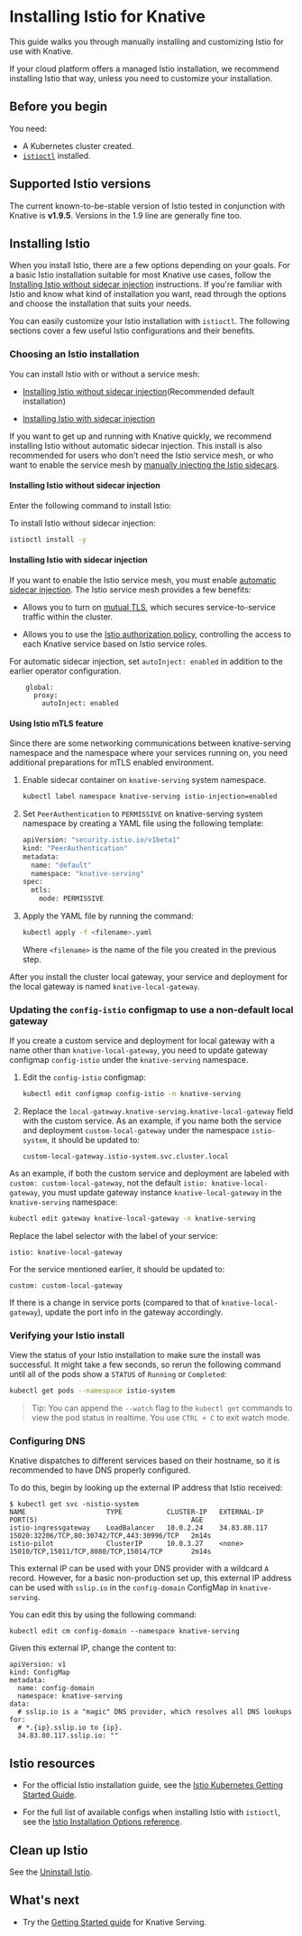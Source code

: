 # Installing Istio for Knative

This guide walks you through manually installing and customizing Istio for use
with Knative.

If your cloud platform offers a managed Istio installation, we recommend
installing Istio that way, unless you need to customize your
installation.

## Before you begin

You need:

- A Kubernetes cluster created.
- [`istioctl`](https://istio.io/docs/setup/install/istioctl/) installed.

## Supported Istio versions

The current known-to-be-stable version of Istio tested in conjunction with Knative is **v1.9.5**.
Versions in the 1.9 line are generally fine too.

## Installing Istio

When you install Istio, there are a few options depending on your goals. For a
basic Istio installation suitable for most Knative use cases, follow the
[Installing Istio without sidecar injection](#installing-istio-without-sidecar-injection)
instructions. If you're familiar with Istio and know what kind of installation
you want, read through the options and choose the installation that suits your
needs.

You can easily customize your Istio installation with `istioctl`. The following sections
cover a few useful Istio configurations and their benefits.

### Choosing an Istio installation

You can install Istio with or without a service mesh:

- [Installing Istio without sidecar injection](#installing-istio-without-sidecar-injection)(Recommended
     default installation)

- [Installing Istio with sidecar injection](#installing-istio-with-sidecar-injection)

If you want to get up and running with Knative quickly, we recommend installing
Istio without automatic sidecar injection. This install is also recommended for
users who don't need the Istio service mesh, or who want to enable the service
mesh by [manually injecting the Istio sidecars][1].

#### Installing Istio without sidecar injection

Enter the following command to install Istio:

To install Istio without sidecar injection:

```sh
istioctl install -y
```

#### Installing Istio with sidecar injection

If you want to enable the Istio service mesh, you must enable [automatic sidecar
injection][2]. The Istio service mesh provides a few benefits:

- Allows you to turn on [mutual TLS][3], which secures service-to-service
  traffic within the cluster.

- Allows you to use the [Istio authorization policy][4], controlling the access
  to each Knative service based on Istio service roles.

For automatic sidecar injection, set `autoInject: enabled` in addition to the earlier
operator configuration.

```
    global:
      proxy:
        autoInject: enabled
```

#### Using Istio mTLS feature

Since there are some networking communications between knative-serving namespace
and the namespace where your services running on, you need additional
preparations for mTLS enabled environment.

1. Enable sidecar container on `knative-serving` system namespace.

    ```bash
    kubectl label namespace knative-serving istio-injection=enabled
    ```

1. Set `PeerAuthentication` to `PERMISSIVE` on knative-serving system namespace
by creating a YAML file using the following template:

    ```bash
    apiVersion: "security.istio.io/v1beta1"
    kind: "PeerAuthentication"
    metadata:
      name: "default"
      namespace: "knative-serving"
    spec:
      mtls:
        mode: PERMISSIVE
    ```

1. Apply the YAML file by running the command:

    ```bash
    kubectl apply -f <filename>.yaml
    ```
    Where `<filename>` is the name of the file you created in the previous step.

After you install the cluster local gateway, your service and deployment for the local gateway is named `knative-local-gateway`.

### Updating the `config-istio` configmap to use a non-default local gateway

If you create a custom service and deployment for local gateway with a name other than `knative-local-gateway`, you
need to update gateway configmap `config-istio` under the `knative-serving` namespace.

1. Edit the `config-istio` configmap:

    ```bash
    kubectl edit configmap config-istio -n knative-serving
    ```

2. Replace the `local-gateway.knative-serving.knative-local-gateway` field with the custom service. As an example, if you name both
the service and deployment `custom-local-gateway` under the namespace `istio-system`, it should be updated to:

    ```
    custom-local-gateway.istio-system.svc.cluster.local
    ```

As an example, if both the custom service and deployment are labeled with `custom: custom-local-gateway`, not the default
`istio: knative-local-gateway`, you must update gateway instance `knative-local-gateway` in the `knative-serving` namespace:

```bash
kubectl edit gateway knative-local-gateway -n knative-serving
```

Replace the label selector with the label of your service:

```
istio: knative-local-gateway
```

For the service mentioned earlier, it should be updated to:

```
custom: custom-local-gateway
```

If there is a change in service ports (compared to that of
`knative-local-gateway`), update the port info in the gateway accordingly.

### Verifying your Istio install

View the status of your Istio installation to make sure the install was
successful. It might take a few seconds, so rerun the following command until
all of the pods show a `STATUS` of `Running` or `Completed`:

```bash
kubectl get pods --namespace istio-system
```

> Tip: You can append the `--watch` flag to the `kubectl get` commands to view
> the pod status in realtime. You use `CTRL + C` to exit watch mode.

### Configuring DNS

Knative dispatches to different services based on their hostname, so it is recommended to have DNS properly configured.

To do this, begin by looking up the external IP address that Istio received:

```
$ kubectl get svc -nistio-system
NAME                    TYPE           CLUSTER-IP   EXTERNAL-IP    PORT(S)                                      AGE
istio-ingressgateway    LoadBalancer   10.0.2.24    34.83.80.117   15020:32206/TCP,80:30742/TCP,443:30996/TCP   2m14s
istio-pilot             ClusterIP      10.0.3.27    <none>         15010/TCP,15011/TCP,8080/TCP,15014/TCP       2m14s
```

This external IP can be used with your DNS provider with a wildcard `A` record. However, for a basic non-production set
up, this external IP address can be used with `sslip.io` in the `config-domain` ConfigMap in `knative-serving`.

You can edit this by using the following command:

```
kubectl edit cm config-domain --namespace knative-serving
```

Given this external IP, change the content to:

```
apiVersion: v1
kind: ConfigMap
metadata:
  name: config-domain
  namespace: knative-serving
data:
  # sslip.io is a "magic" DNS provider, which resolves all DNS lookups for:
  # *.{ip}.sslip.io to {ip}.
  34.83.80.117.sslip.io: ""
```

## Istio resources

- For the official Istio installation guide, see the
  [Istio Kubernetes Getting Started Guide](https://istio.io/docs/setup/kubernetes/).

- For the full list of available configs when installing Istio with `istioctl`, see
  the
  [Istio Installation Options reference](https://istio.io/docs/setup/install/istioctl/).

## Clean up Istio

See the [Uninstall Istio](https://istio.io/docs/setup/install/istioctl/#uninstall-istio).

## What's next

- Try the [Getting Started guide](../../getting-started/README.md) for Knative Serving.

[1]:
  https://istio.io/docs/setup/kubernetes/additional-setup/sidecar-injection/#manual-sidecar-injection
[2]:
  https://istio.io/docs/setup/kubernetes/additional-setup/sidecar-injection/#automatic-sidecar-injection
[3]: https://istio.io/docs/concepts/security/#mutual-tls-authentication
[4]: https://istio.io/docs/tasks/security/authz-http/
